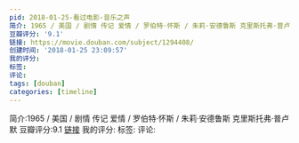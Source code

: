 ```yaml
---
pid: 2018-01-25-看过电影-音乐之声
简介: 1965 / 美国 / 剧情 传记 爱情 / 罗伯特·怀斯 / 朱莉·安德鲁斯 克里斯托弗·普卢默
豆瓣评分: '9.1'
链接: https://movie.douban.com/subject/1294408/
创建时间: '2018-01-25 23:09:57'
我的评分:
标签:
评论:
tags: [douban]
categories: [timeline]
---
```

简介:1965 / 美国 / 剧情 传记 爱情 / 罗伯特·怀斯 / 朱莉·安德鲁斯 克里斯托弗·普卢默
豆瓣评分:9.1
[链接](https://movie.douban.com/subject/1294408/)
我的评分:
标签:
评论:
